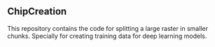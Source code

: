## ChipCreation

This repository contains the code for splitting a large raster in smaller chunks. Specially for creating training data for deep learning models.
